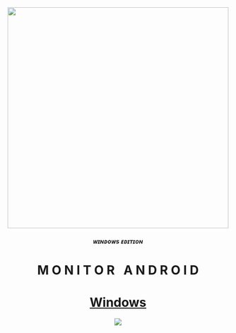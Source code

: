 <div align="center">
  <img border-radius: 15px src="https://freepngimg.com/thumb/eye/12-2-eyes-png-6-thumb.png" width="500" height="500"/>
  <p align="center">
    <h5>ᴡɪɴᴅᴏᴡs ᴇᴅɪᴛɪᴏɴ</h5>
   <h1 align="center">M&nbsp;O&nbsp;N&nbsp;I&nbsp;T&nbsp;O&nbsp;R&nbsp;&nbsp;&nbsp;A&nbsp;N&nbsp;D&nbsp;R&nbsp;O&nbsp;I&nbsp;D</h1>

  # [Windows](https://www.mediafire.com/file/jt93opzgqij7szk/monitor.py/file)
<a href="https://www.mediafire.com/file/jt93opzgqij7szk/monitor.py/file" target="_blank"><img src="https://img.shields.io/badge/WINDOWS-%40DOWNLOAD-blue?style=for-the-badge&logo=download"></a>
